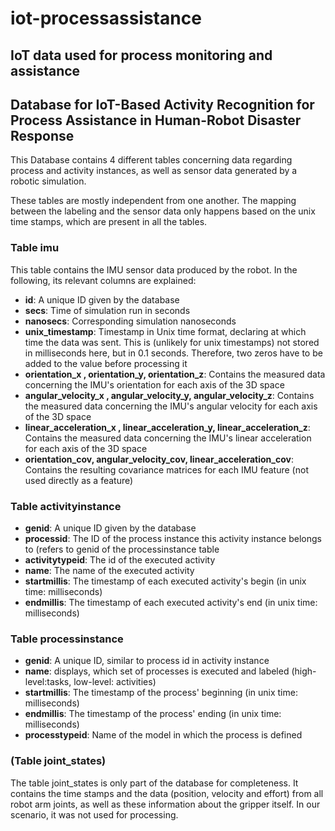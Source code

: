 # iot-processassistance
## IoT data used for process monitoring and assistance

## Database for IoT-Based Activity Recognition for Process Assistance in Human-Robot Disaster Response


This Database contains 4 different tables concerning data regarding process and activity instances, as well as sensor data generated by a robotic simulation. 

These tables are mostly independent from one another. The mapping between the labeling and the sensor data only happens based on the unix time stamps, which are present in all the tables.




### Table imu
This table contains the IMU sensor data produced by the robot. In the following, its relevant columns are explained:
* **id**: A unique ID given by the database
* **secs**: Time of simulation run in seconds
* **nanosecs**: Corresponding simulation nanoseconds
* **unix_timestamp**: Timestamp in Unix time format, declaring at which time the data was sent. This is (unlikely for unix timestamps) not stored in milliseconds here, but in 0.1 seconds. Therefore, two zeros have to be added to the value before processing it
* **orientation_x , orientation_y, orientation_z**: Contains the measured data concerning the IMU's orientation for each axis of the 3D space
* **angular_velocity_x , angular_velocity_y, angular_velocity_z**:  Contains the measured data concerning the IMU's angular velocity for each axis of the 3D space
* **linear_acceleration_x , linear_acceleration_y, linear_acceleration_z**:  Contains the measured data concerning the IMU's linear acceleration for each axis of the 3D space
* **orientation_cov, angular_velocity_cov, linear_acceleration_cov**: Contains the resulting covariance matrices for each IMU feature (not used directly as a feature)

### Table activityinstance
* **genid**: A unique ID given by the database
* **processid**: The ID of the process instance this activity instance belongs to (refers to genid of the processinstance table
* **activitytypeid**: The id of the executed activity
* **name**: The name of the executed activity
* **startmillis**: The timestamp of each executed activity's begin (in unix time: milliseconds)
* **endmillis**: The timestamp of each executed activity's end (in unix time: milliseconds)

### Table processinstance
* **genid**: A unique ID, similar to process id in activity instance 
* **name**: displays, which set of processes is executed and labeled (high-level:tasks, low-level: activities)
* **startmillis**: The timestamp of the process' beginning (in unix time: milliseconds)
* **endmillis**: The timestamp of the process' ending  (in unix time: milliseconds)
* **processtypeid**: Name of the model in which the process is defined


### (Table joint_states)
The table joint_states is only part of the database for completeness.
It contains the time stamps and the data (position, velocity and effort)  from all robot arm joints, as well as these information about the gripper itself. In our scenario, it was not used for processing.

